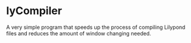 lyCompiler
==========

A very simple program that speeds up the process of compiling Lilypond files and reduces the amount of window changing needed.
